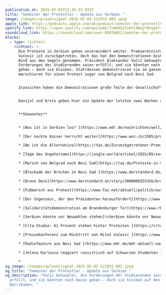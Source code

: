```yaml
---
publication_at: 2025-02-02T23:35:33.033Z
title: "Semester der Protestler - Update aus Serbien "
image: /images/upload/signal-2025-02-02-222933_003.jpeg
apple_link: https://podcasts.apple.com/de/podcast/semster-der-protestler-update-aus-serbien/id1170436903?i=1000688354349
spotify_link: https://open.spotify.com/episode/7nmH45sTvH1lkBajFQVqyO?si=b400cc0e301c4252
soundcloud_link: https://soundcloud.com/user-89524652/semster-der-protestler-update-aus-serbien
blocks:
  - type: richtext
    richtext: >-
      Die Proteste in Serbien gehen unvermindert weiter. Premierminister Miloš
      Vučević ist zurückgetreten, doch das hat den Demonstrationen bisher keinen
      Wind aus den Segeln genommen. Präsident Aleksandar Vučić behauptet, die
      Forderungen der Studierenden seien erfüllt, und sie könnten nach Hause
      gehen – doch sie bleiben. Stattdessen demonstrieren sie im ganzen Land und
      marschieren für einen Protest sogar von Belgrad nach Novi Sad.


      Inzwischen haben die Demonstrationen große Teile der Gesellschaft erfasst, und eine klare Mehrheit unterstützt die Studierenden. Selbst Madonna hat auf Instagram ihre Unterstützung bekundet. Doch viele fragen sich: Was nun? Die eigentlichen Forderungen – die Rückkehr zur Rechtsstaatlichkeit und ein Ende der Korruption – kann Vučić unmöglich erfüllen, ohne dass sein gesamtes System zusammenbricht.


      D﻿anijel und Krsto geben hier ein Update der letzten zwei Wochen aus Serbien und denken darüber nach, was jetzt kommen könnte. 


      **S﻿hownotes** 


      * [W﻿as ist in Serbien los? ](https://www.mdr.de/nachrichten/welt/osteuropa/politik/serbien-studentenproteste-ruecktritt-ministerpraesident-vucevic-vucic-100.html)(Update von Andrej Ivanji beim MDR) 

      * [D﻿er nackte Kaiser herrscht weiter](https://www.woz.ch/2505/proteste-in-serbien/der-nackte-kaiser-herrscht-weiter/!ECMN0TB0DGV) (Krsto in der woz)

      * [W﻿o ist die Alternative](https://taz.de/Zurueckgetretener-Premier-in-Serbien/!6062164&s=krsto%2Blazarevic/) (Krstos Kommentar in der taz)

      * [T﻿age des Ungehorsams](https://jungle.world/artikel/2025/05/serbien-tage-des-ungehorsams) (Krsto in der Jungle World) 

      * [M﻿arsch von Belgrad nach Novi Sad](https://taz.de/Proteste-in-Serbien/!6066152/) (Andrej Ivanji in der taz) 

      * [B﻿lockade der Brücken in Novi Sad ](https://www.derstandard.de/story/3000000255582/massendemonstrationen-in-serbien-auf-den-bruecken-zur-freiheit)(Adelheid Wölfl im Standard) 

      * [B﻿ravo Deco](https://www.derstandard.at/story/3000000255356/bravo-deco-wie-serbische-studierende-das-land-aus-dem-korruptionssumpf-ziehen) (Kommentar von Olivera Stajić im Standard) 

      * [F﻿ußmarsch aus Protest](https://www.faz.net/aktuell/politik/ausland/protest-in-serbien-studenten-marschieren-nach-novi-sad-110268631.html) (Michael Martens in der FAZ) 

      * [D﻿er Ingenieur, der den Präsidenten herausfordert](https://www.faz.net/aktuell/politik/ausland/massenproteste-in-serbien-koennen-sie-die-verhaeltnisse-aendern-110266279.html) (Michael Martens in der FAZ)

      * [Solidaritätsdemonstration am Brandenburger Tor](https://www.rbb24.de/panorama/beitrag/2025/02/demonstration-serbien-novi-sad.html) (RBB) 

      * [S﻿erbien könnte vor Neuwahlen stehen](<Serbien könnte vor Neuwahlen stehen>) (Deutschlandfunk) 

      * [C﻿rta-Studie: 61 Prozent stehen hinter Protesten ](https://crta.rs/oko-60-odsto-gradjana-srbije-podrzava-proteste-i-blokade/)

      * [P﻿ressekonferenz zum Rücktritt von Miloš Vučević ](https://www.youtube.com/watch?v=9dBmvMceidQ)(Serbisch, Youtube) 

      * [R﻿adiofeature aus Novi Sad ](https://www.mdr.de/mdr-aktuell-nachrichtenradio/audio/audio-2855550.html)(MDR Aktuell)

      * [J﻿elena Karleusa reagiert rassistisch auf Schwarzen Studenten ](https://www.danas.rs/vesti/drustvo/studenti-u-blokadi-rasizam-rasisticke-izjave-jelena-karleusa/)(Serbisch, Danas)

      *
og_image: /images/upload/signal-2025-02-02-222933_002.jpeg
og_title: "Semester der Protestler - Update aus Serbien "
og_description: "Vučić behauptet, die Forderungen der Studierenden seien
  erfüllt, und sie könnten nach Hause gehen – doch sie bleiben auf den
  Barrikaden. "
---
```


